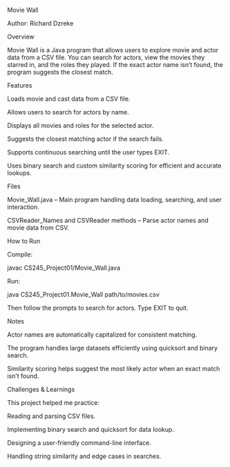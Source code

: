 Movie Wall

Author: Richard Dzreke

Overview

Movie Wall is a Java program that allows users to explore movie and actor data from a CSV file. You can search for actors, view the movies they starred in, and the roles they played. If the exact actor name isn’t found, the program suggests the closest match.

Features

Loads movie and cast data from a CSV file.

Allows users to search for actors by name.

Displays all movies and roles for the selected actor.

Suggests the closest matching actor if the search fails.

Supports continuous searching until the user types EXIT.

Uses binary search and custom similarity scoring for efficient and accurate lookups.

Files

Movie_Wall.java – Main program handling data loading, searching, and user interaction.

CSVReader_Names and CSVReader methods – Parse actor names and movie data from CSV.

How to Run

Compile:

javac CS245_Project01/Movie_Wall.java


Run:

java CS245_Project01.Movie_Wall path/to/movies.csv


Then follow the prompts to search for actors. Type EXIT to quit.

Notes

Actor names are automatically capitalized for consistent matching.

The program handles large datasets efficiently using quicksort and binary search.

Similarity scoring helps suggest the most likely actor when an exact match isn’t found.

Challenges & Learnings

This project helped me practice:

Reading and parsing CSV files.

Implementing binary search and quicksort for data lookup.

Designing a user-friendly command-line interface.

Handling string similarity and edge cases in searches.
